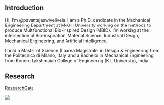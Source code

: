 ## Introduction
Hi, I’m @pavantejaswivelivela. 
I am a Ph.D. candidate in the Mechanical Engineering Department at McGill University working on the methods to produce Multifunctional Bio-inspired Design (MBID). 
I’m working at the intersection of Bio-inspiration, Material Science, Industrial Design, Mechanical Engineering, and Artificial Intelligence. 

I hold a Master of Science (Laurea Magistrale) in Design & Engineering from the Politecnico di Milano, Italy, and a Bachelor in Mechanical Engineering from Koneru Lakshmaiah College of Engineering (K L University), India.


## Research
[ResearchGate](https://www.researchgate.net/profile/Pavan-Velivela)


<img src = "https://github-readme-stats.vercel.app/api?username=pavantejaswivelivela&&show_icons=true&title_color=ffffff&icon_color=FFBF00&text_color=daf7dc&bg_color=4D516D">

<!---
pavantejaswivelivela/pavantejaswivelivela is a ✨ special ✨ repository because its `README.md` (this file) appears on your GitHub profile.
You can click the Preview link to take a look at your changes.
--->
